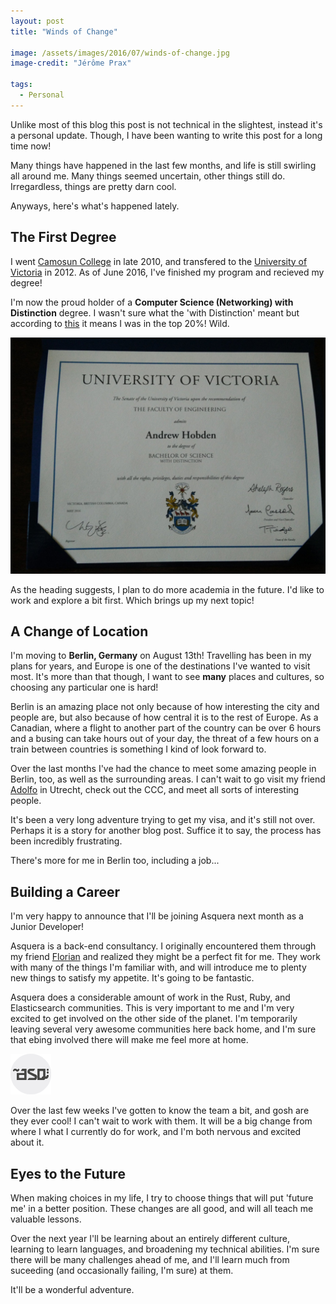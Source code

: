 ```yaml
---
layout: post
title: "Winds of Change"

image: /assets/images/2016/07/winds-of-change.jpg
image-credit: "Jérôme Prax"

tags:
  - Personal
---
```


Unlike most of this blog this post is not technical in the slightest, instead it's a personal update. Though, I have been wanting to write this post for a long time now!

Many things have happened in the last few months, and life is still swirling all around me. Many things seemed uncertain, other things still do. Irregardless, things are pretty darn cool.

Anyways, here's what's happened lately.

## The First Degree

I went [Camosun College](http://camosun.ca/) in late 2010, and transfered to the [University of Victoria](http://uvic.ca/) in 2012. As of June 2016, I've finished my program and recieved my degree!

I'm now the proud holder of a **Computer Science (Networking) with Distinction** degree. I wasn't sure what the 'with Distinction' meant but according to [this](http://web.uvic.ca/calendar2016-09/undergrad/info/regulations/graduation.html) it means I was in the top 20%! Wild.

![My degree.](/assets/images/2016/07/degree.jpg)

As the heading suggests, I plan to do more academia in the future. I'd like to work and explore a bit first. Which brings up my next topic!

## A Change of Location

I'm moving to **Berlin, Germany** on August 13th! Travelling has been in my plans for years, and Europe is one of the destinations I've wanted to visit most. It's more than that though, I want to see **many** places and cultures, so choosing any particular one is hard!

Berlin is an amazing place not only because of how interesting the city and people are, but also because of how central it is to the rest of Europe. As a Canadian, where a flight to another part of the country can be over 6 hours and a busing can take hours out of your day, the threat of a few hours on a train between countries is something I kind of look forward to.

Over the last months I've had the chance to meet some amazing people in Berlin, too, as well as the surrounding areas. I can't wait to go visit my friend [Adolfo](https://github.com/aochagavia) in Utrecht, check out the CCC, and meet all sorts of interesting people.

It's been a very long adventure trying to get my visa, and it's still not over. Perhaps it is a story for another blog post. Suffice it to say, the process has been incredibly frustrating.

There's more for me in Berlin too, including a job...

## Building a Career

I'm very happy to announce that I'll be joining Asquera next month as a Junior Developer!

Asquera is a back-end consultancy. I originally encountered them through my friend [Florian](https://github.com/skade) and realized they might be a perfect fit for me. They work with many of the things I'm familiar with, and will introduce me to plenty new things to satisfy my appetite. It's going to be fantastic.

Asquera does a considerable amount of work in the Rust, Ruby, and Elasticsearch communities. This is very important to me and I'm very excited to get involved on the other side of the planet. I'm temporarily leaving several very awesome communities here back home, and I'm sure that ebing involved there will make me feel more at home.

![Asquera](/assets/images/2016/07/asquera.png)

Over the last few weeks I've gotten to know the team a bit, and gosh are they ever cool! I can't wait to work with them. It will be a big change from where I what I currently do for work, and I'm both nervous and excited about it.

## Eyes to the Future

When making choices in my life, I try to choose things that will put 'future me' in a better position. These changes are all good, and will all teach me valuable lessons.

Over the next year I'll be learning about an entirely different culture, learning to learn languages, and broadening my technical abilities. I'm sure there will be many challenges ahead of me, and I'll learn much from suceeding (and occasionally failing, I'm sure) at them.

It'll be a wonderful adventure.
